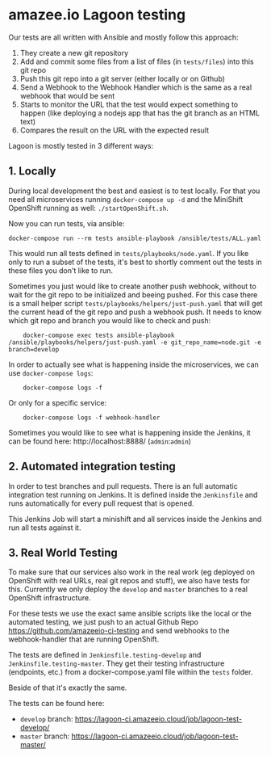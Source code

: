 # amazee.io Lagoon testing

Our tests are all written with Ansible and mostly follow this approach:

1. They create a new git repository
2. Add and commit some files from a list of files (in `tests/files`) into this git repo
3. Push this git repo into a git server (either locally or on Github)
4. Send a Webhook to the Webhook Handler which is the same as a real webhook that would be sent
5. Starts to monitor the URL that the test would expect something to happen (like deploying a nodejs app that has the git branch as an HTML text)
6. Compares the result on the URL with the expected result

Lagoon is mostly tested in 3 different ways:

## 1. Locally

During local development the best and easiest is to test locally. For that you need all microservices running `docker-compose up -d` and the MiniShift OpenShift running as well: `./startOpenShift.sh`.

Now you can run tests, via ansible:

    docker-compose run --rm tests ansible-playbook /ansible/tests/ALL.yaml

This would run all tests defined in `tests/playbooks/node.yaml`. If you like only to run a subset of the tests, it's best to shortly comment out the tests in these files you don't like to run.

Sometimes you just would like to create another push webhook, without to wait for the git repo to be initialized and beeing pushed. For this case there is a small helper script `tests/playbooks/helpers/just-push.yaml` that will get the current head of the git repo and push a webhook push. It needs to know which git repo and branch you would like to check and push:

		docker-compose exec tests ansible-playbook /ansible/playbooks/helpers/just-push.yaml -e git_repo_name=node.git -e branch=develop

In order to actually see what is happening inside the microservices, we can use `docker-compose logs`:

		docker-compose logs -f

Or only for a specific service:

		docker-compose logs -f webhook-handler

Sometimes you would like to see what is happening inside the Jenkins, it can be found here: http://localhost:8888/ (`admin`:`admin`)

## 2. Automated integration testing

In order to test branches and pull requests. There is an full automatic integration test running on Jenkins. It is defined inside the `Jenkinsfile` and runs automatically for every pull request that is opened.

This Jenkins Job will start a minishift and all services inside the Jenkins and run all tests against it.


## 3. Real World Testing

To make sure that our services also work in the real work (eg deployed on OpenShift with real URLs, real git repos and stuff), we also have tests for this. Currently we only deploy the `develop` and `master` branches to a real OpenShift infrastructure.

For these tests we use the exact same ansible scripts like the local or the automated testing, we just push to an actual Github Repo https://github.com/amazeeio-ci-testing and send webhooks to the webhook-handler that are running OpenShift.

The tests are defined in `Jenkinsfile.testing-develop` and `Jenkinsfile.testing-master`. They get their testing infrastructure (endpoints, etc.) from a docker-compose.yaml file within the `tests` folder.

Beside of that it's exactly the same.

The tests can be found here:
- `develop` branch: https://lagoon-ci.amazeeio.cloud/job/lagoon-test-develop/
- `master` branch: https://lagoon-ci.amazeeio.cloud/job/lagoon-test-master/
